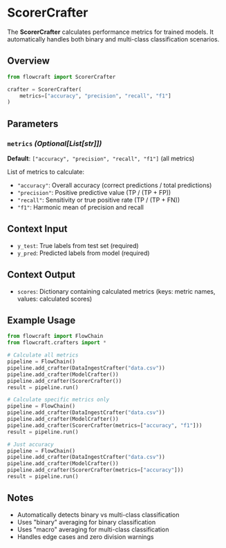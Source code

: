 # ScorerCrafter

The **ScorerCrafter** calculates performance metrics for trained models. It automatically handles both binary and multi-class classification scenarios.

## Overview

```python
from flowcraft import ScorerCrafter

crafter = ScorerCrafter(
    metrics=["accuracy", "precision", "recall", "f1"]
)
```

## Parameters

### `metrics` *(Optional[List[str]])*

**Default**: `["accuracy", "precision", "recall", "f1"]` (all metrics)

List of metrics to calculate:
- `"accuracy"`: Overall accuracy (correct predictions / total predictions)
- `"precision"`: Positive predictive value (TP / (TP + FP))
- `"recall"`: Sensitivity or true positive rate (TP / (TP + FN))
- `"f1"`: Harmonic mean of precision and recall

## Context Input

- `y_test`: True labels from test set (required)
- `y_pred`: Predicted labels from model (required)

## Context Output

- `scores`: Dictionary containing calculated metrics (keys: metric names, values: calculated scores)

## Example Usage

```python
from flowcraft import FlowChain
from flowcraft.crafters import *

# Calculate all metrics
pipeline = FlowChain()
pipeline.add_crafter(DataIngestCrafter("data.csv"))
pipeline.add_crafter(ModelCrafter())
pipeline.add_crafter(ScorerCrafter())
result = pipeline.run()

# Calculate specific metrics only
pipeline = FlowChain()
pipeline.add_crafter(DataIngestCrafter("data.csv"))
pipeline.add_crafter(ModelCrafter())
pipeline.add_crafter(ScorerCrafter(metrics=["accuracy", "f1"]))
result = pipeline.run()

# Just accuracy
pipeline = FlowChain()
pipeline.add_crafter(DataIngestCrafter("data.csv"))
pipeline.add_crafter(ModelCrafter())
pipeline.add_crafter(ScorerCrafter(metrics=["accuracy"]))
result = pipeline.run()
```

## Notes

- Automatically detects binary vs multi-class classification
- Uses "binary" averaging for binary classification
- Uses "macro" averaging for multi-class classification
- Handles edge cases and zero division warnings 